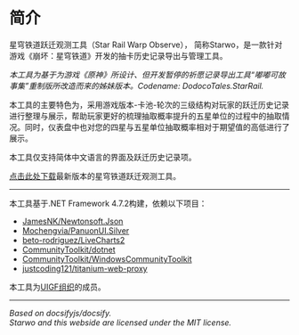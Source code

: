 # 简介

星穹铁道跃迁观测工具（Star Rail Warp Observe）， 简称Starwo，是一款针对游戏《崩坏：星穹铁道》开发的抽卡历史记录导出与管理工具。

*本工具为基于为游戏《原神》所设计、但开发暂停的祈愿记录导出工具“嘟嘟可故事集”重制版所改造而来的姊妹版本。Codename: DodocoTales.StarRail.*

本工具的主要特色为，采用游戏版本-卡池-轮次的三级结构对玩家的跃迁历史记录进行整理与展示，帮助玩家更好的梳理抽取概率提升的五星单位的过程中的抽取情况。同时，仪表盘中也对您的四星与五星单位抽取概率相对于期望值的高低进行了展示。

本工具仅支持简体中文语言的界面及跃迁历史记录项。

[点击此处下载](https://sr-api.dodocotales.cc/v1/download/Release.zip)最新版本的星穹铁道跃迁观测工具。

---

本工具基于.NET Framework 4.7.2构建，依赖以下项目：

- [JamesNK/Newtonsoft.Json](https://github.com/JamesNK/Newtonsoft.Json)  
- [Mochengvia/PanuonUI.Silver](https://github.com/Mochengvia/PanuonUI.Silver)  
- [beto-rodriguez/LiveCharts2](https://github.com/beto-rodriguez/LiveCharts2)  
- [CommunityToolkit/dotnet](https://github.com/CommunityToolkit/dotnet)  
- [CommunityToolkit/WindowsCommunityToolkit](https://github.com/CommunityToolkit/WindowsCommunityToolkit)  
- [justcoding121/titanium-web-proxy](https://github.com/justcoding121/Titanium-Web-Proxy)  

本工具为[UIGF组织](https://uigf.org/zh)的成员。

---

*Based on docsifyjs/docsify.*<br>
*Starwo and this webside are licensed under the MIT license.*
